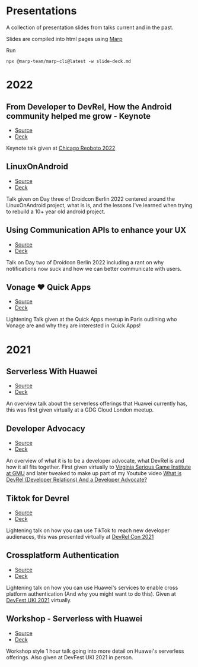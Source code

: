 # Presentations
A collection of presentation slides from talks current and in the past.

Slides are compiled into html pages using [Marp](https://github.com/marp-team/marp-cli)

Run

```
npx @marp-team/marp-cli@latest -w slide-deck.md
```

# 2022

## From Developer to DevRel, How the Android community helped me grow - Keynote

- [Source](https://github.com/devwithzachary/presentations/tree/main/developer-to-devrel-45minute)
- [Deck](https://devwithzachary.github.io/presentations/developer-to-devrel-45minute/deck.html)

Keynote talk given at [Chicago Reoboto 2022](https://chicagoroboto.com/)


## LinuxOnAndroid

- [Source](https://github.com/devwithzachary/presentations/tree/main/linuxonandroid)
- [Deck](https://devwithzachary.github.io/presentations/linuxonandroid/deck.html)

Talk given on Day three of Droidcon Berlin 2022 centered around the LinuxOnAndroid project, what is is, and the lessons I've learned when trying to rebuild a 10+ year old android project.

## Using Communication APIs to enhance your UX

- [Source](https://github.com/devwithzachary/presentations/tree/main/communication-apis-enhance-ux)
- [Deck](https://devwithzachary.github.io/presentations/communication-apis-enhance-ux/deck.html)

Talk on Day two of Droidcon Berlin 2022 including a rant on why notifications now suck and how we can better communicate with users.

## Vonage ❤️ Quick Apps

- [Source](https://github.com/devwithzachary/presentations/tree/main/vonage-quickapps-meetup)
- [Deck](https://devwithzachary.github.io/presentations/vonage-quickapps-meetup/deck.html)

Lightening Talk given at the Quick Apps meetup in Paris outlining who Vonage are and why they are interested in Quick Apps!

# 2021
## Serverless With Huawei

- [Source](https://github.com/devwithzachary/presentations/tree/main/serverless-with-huawei)
- [Deck](https://devwithzachary.github.io/presentations/serverless-with-huawei/deck.html)

An overview talk about the serverless offerings that Huawei currently has, this was first given virtually at a GDG Cloud London meetup.

## Developer Advocacy

- [Source](https://github.com/devwithzachary/presentations/tree/main/developer-advocacy)
- [Deck](https://devwithzachary.github.io/presentations/developer-advocacy/deck.html)

An overview of what it is to be a developer advocate, what DevRel is and how it all fits together.
First given virtually to [Virginia Serious Game Institute at GMU](https://www.youtube.com/watch?v=Ts_jQdA6DNE) and later tweaked to make up part of my Youtube video [What is DevRel (Developer Relations) And a Developer Advocate?](https://www.youtube.com/watch?v=wOPqL-yGE_o)

## Tiktok for Devrel

- [Source](https://github.com/devwithzachary/presentations/tree/main/tiktok-for-devrel)
- [Deck](https://devwithzachary.github.io/presentations/tiktok-for-devrel/deck.html)

Lightening talk on how you can use TikTok to reach new developer audienaces, this was presented virtually at [DevRel Con 2021](https://www.youtube.com/watch?v=y9CFTboEOmE)

## Crossplatform Authentication

- [Source](https://github.com/devwithzachary/presentations/tree/main/crossplatform-authentication)
- [Deck](https://devwithzachary.github.io/presentations/crossplatform-authentication/deck.html)

Lightening talk on how you can use Huawei's services to enable cross platform authentication (And why you might want to do this). Given at [DevFest UKI 2021](https://www.youtube.com/watch?v=MmrFEo-3acs&t=3139s) virtually.

## Workshop - Serverless with Huawei

- [Source](https://github.com/devwithzachary/presentations/tree/main/workshop-serverless-with-huawei)
- [Deck](https://devwithzachary.github.io/presentations/workshop-serverless-with-huawei/deck.html)

Workshop style 1 hour talk going into more detail on Huawei's serverless offerings. Also given at DevFest UKI 2021 in person.
